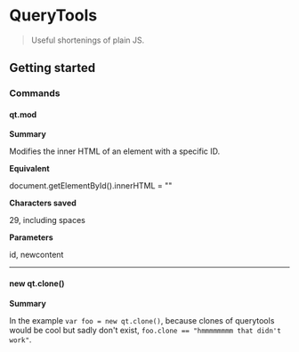 # QueryTools
> Useful shortenings of plain JS.
## Getting started
### Commands
#### qt.**mod**
**Summary**

Modifies the inner HTML of an element with a specific ID.

**Equivalent**

document.getElementById().innerHTML = ""

**Characters saved**

29, including spaces

**Parameters**

id, newcontent

-----------

#### new qt.**clone**()
**Summary**

In the example `var foo = new qt.clone()`, because clones of querytools would be cool but sadly don't exist, `foo.clone == "hmmmmmmmm that didn't work"`.
